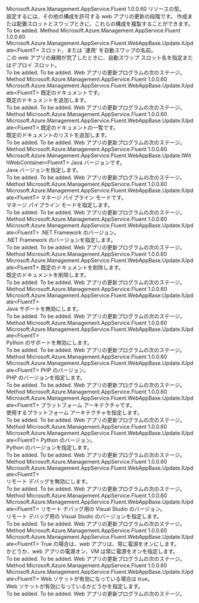 <Type Name="IWithSiteConfigs&lt;FluentT&gt;" FullName="Microsoft.Azure.Management.AppService.Fluent.WebAppBase.Update.IWithSiteConfigs&lt;FluentT&gt;">
  <TypeSignature Language="C#" Value="public interface IWithSiteConfigs&lt;FluentT&gt;" />
  <TypeSignature Language="ILAsm" Value=".class public interface auto ansi abstract IWithSiteConfigs`1&lt;FluentT&gt;" />
  <TypeSignature Language="DocId" Value="T:Microsoft.Azure.Management.AppService.Fluent.WebAppBase.Update.IWithSiteConfigs`1" />
  <TypeSignature Language="VB.NET" Value="Public Interface IWithSiteConfigs(Of FluentT)" />
  <TypeSignature Language="F#" Value="type IWithSiteConfigs&lt;'FluentT&gt; = interface" />
  <AssemblyInfo>
    <AssemblyName>Microsoft.Azure.Management.AppService.Fluent</AssemblyName>
    <AssemblyVersion>1.0.0.60</AssemblyVersion>
  </AssemblyInfo>
  <TypeParameters>
    <TypeParameter Name="FluentT" />
  </TypeParameters>
  <Interfaces />
  <Docs>
    <typeparam name="FluentT">リソースの型。</typeparam>
    <summary>
            設定するには、その他の構成を許可する web アプリの更新の段階です。 作成または配置スロットとスワップときに、これらの構成を複製することができます。
            </summary>
    <remarks>To be added.</remarks>
  </Docs>
  <Members>
    <Member MemberName="WithAutoSwapSlotName">
      <MemberSignature Language="C#" Value="public Microsoft.Azure.Management.AppService.Fluent.WebAppBase.Update.IUpdate&lt;FluentT&gt; WithAutoSwapSlotName (string slotName);" />
      <MemberSignature Language="ILAsm" Value=".method public hidebysig newslot virtual instance class Microsoft.Azure.Management.AppService.Fluent.WebAppBase.Update.IUpdate`1&lt;!FluentT&gt; WithAutoSwapSlotName(string slotName) cil managed" />
      <MemberSignature Language="DocId" Value="M:Microsoft.Azure.Management.AppService.Fluent.WebAppBase.Update.IWithSiteConfigs`1.WithAutoSwapSlotName(System.String)" />
      <MemberSignature Language="VB.NET" Value="Public Function WithAutoSwapSlotName (slotName As String) As IUpdate(Of FluentT)" />
      <MemberSignature Language="F#" Value="abstract member WithAutoSwapSlotName : string -&gt; Microsoft.Azure.Management.AppService.Fluent.WebAppBase.Update.IUpdate&lt;'FluentT&gt;" Usage="iWithSiteConfigs.WithAutoSwapSlotName slotName" />
      <MemberType>Method</MemberType>
      <AssemblyInfo>
        <AssemblyName>Microsoft.Azure.Management.AppService.Fluent</AssemblyName>
        <AssemblyVersion>1.0.0.60</AssemblyVersion>
      </AssemblyInfo>
      <ReturnValue>
        <ReturnType>Microsoft.Azure.Management.AppService.Fluent.WebAppBase.Update.IUpdate&lt;FluentT&gt;</ReturnType>
      </ReturnValue>
      <Parameters>
        <Parameter Name="slotName" Type="System.String" />
      </Parameters>
      <Docs>
        <param name="slotName">スロット、または '運用' を自動スワップの名前。</param>
        <summary>
            この web アプリの展開が完了したときに、自動スワップ スロット名を指定またはデプロイ スロット。
            </summary>
        <returns>To be added.</returns>
        <remarks>To be added.</remarks>
        <return>Web アプリの更新プログラムの次のステージ。</return>
      </Docs>
    </Member>
    <Member MemberName="WithDefaultDocument">
      <MemberSignature Language="C#" Value="public Microsoft.Azure.Management.AppService.Fluent.WebAppBase.Update.IUpdate&lt;FluentT&gt; WithDefaultDocument (string document);" />
      <MemberSignature Language="ILAsm" Value=".method public hidebysig newslot virtual instance class Microsoft.Azure.Management.AppService.Fluent.WebAppBase.Update.IUpdate`1&lt;!FluentT&gt; WithDefaultDocument(string document) cil managed" />
      <MemberSignature Language="DocId" Value="M:Microsoft.Azure.Management.AppService.Fluent.WebAppBase.Update.IWithSiteConfigs`1.WithDefaultDocument(System.String)" />
      <MemberSignature Language="VB.NET" Value="Public Function WithDefaultDocument (document As String) As IUpdate(Of FluentT)" />
      <MemberSignature Language="F#" Value="abstract member WithDefaultDocument : string -&gt; Microsoft.Azure.Management.AppService.Fluent.WebAppBase.Update.IUpdate&lt;'FluentT&gt;" Usage="iWithSiteConfigs.WithDefaultDocument document" />
      <MemberType>Method</MemberType>
      <AssemblyInfo>
        <AssemblyName>Microsoft.Azure.Management.AppService.Fluent</AssemblyName>
        <AssemblyVersion>1.0.0.60</AssemblyVersion>
      </AssemblyInfo>
      <ReturnValue>
        <ReturnType>Microsoft.Azure.Management.AppService.Fluent.WebAppBase.Update.IUpdate&lt;FluentT&gt;</ReturnType>
      </ReturnValue>
      <Parameters>
        <Parameter Name="document" Type="System.String" />
      </Parameters>
      <Docs>
        <param name="document">既定のドキュメントです。</param>
        <summary>
            既定のドキュメントを追加します。
            </summary>
        <returns>To be added.</returns>
        <remarks>To be added.</remarks>
        <return>Web アプリの更新プログラムの次のステージ。</return>
      </Docs>
    </Member>
    <Member MemberName="WithDefaultDocuments">
      <MemberSignature Language="C#" Value="public Microsoft.Azure.Management.AppService.Fluent.WebAppBase.Update.IUpdate&lt;FluentT&gt; WithDefaultDocuments (System.Collections.Generic.IList&lt;string&gt; documents);" />
      <MemberSignature Language="ILAsm" Value=".method public hidebysig newslot virtual instance class Microsoft.Azure.Management.AppService.Fluent.WebAppBase.Update.IUpdate`1&lt;!FluentT&gt; WithDefaultDocuments(class System.Collections.Generic.IList`1&lt;string&gt; documents) cil managed" />
      <MemberSignature Language="DocId" Value="M:Microsoft.Azure.Management.AppService.Fluent.WebAppBase.Update.IWithSiteConfigs`1.WithDefaultDocuments(System.Collections.Generic.IList{System.String})" />
      <MemberSignature Language="VB.NET" Value="Public Function WithDefaultDocuments (documents As IList(Of String)) As IUpdate(Of FluentT)" />
      <MemberSignature Language="F#" Value="abstract member WithDefaultDocuments : System.Collections.Generic.IList&lt;string&gt; -&gt; Microsoft.Azure.Management.AppService.Fluent.WebAppBase.Update.IUpdate&lt;'FluentT&gt;" Usage="iWithSiteConfigs.WithDefaultDocuments documents" />
      <MemberType>Method</MemberType>
      <AssemblyInfo>
        <AssemblyName>Microsoft.Azure.Management.AppService.Fluent</AssemblyName>
        <AssemblyVersion>1.0.0.60</AssemblyVersion>
      </AssemblyInfo>
      <ReturnValue>
        <ReturnType>Microsoft.Azure.Management.AppService.Fluent.WebAppBase.Update.IUpdate&lt;FluentT&gt;</ReturnType>
      </ReturnValue>
      <Parameters>
        <Parameter Name="documents" Type="System.Collections.Generic.IList&lt;System.String&gt;" />
      </Parameters>
      <Docs>
        <param name="documents">既定のドキュメントの一覧です。</param>
        <summary>
            既定のドキュメントのリストを追加します。
            </summary>
        <returns>To be added.</returns>
        <remarks>To be added.</remarks>
        <return>Web アプリの更新プログラムの次のステージ。</return>
      </Docs>
    </Member>
    <Member MemberName="WithJavaVersion">
      <MemberSignature Language="C#" Value="public Microsoft.Azure.Management.AppService.Fluent.WebAppBase.Update.IWithWebContainer&lt;FluentT&gt; WithJavaVersion (Microsoft.Azure.Management.AppService.Fluent.JavaVersion version);" />
      <MemberSignature Language="ILAsm" Value=".method public hidebysig newslot virtual instance class Microsoft.Azure.Management.AppService.Fluent.WebAppBase.Update.IWithWebContainer`1&lt;!FluentT&gt; WithJavaVersion(class Microsoft.Azure.Management.AppService.Fluent.JavaVersion version) cil managed" />
      <MemberSignature Language="DocId" Value="M:Microsoft.Azure.Management.AppService.Fluent.WebAppBase.Update.IWithSiteConfigs`1.WithJavaVersion(Microsoft.Azure.Management.AppService.Fluent.JavaVersion)" />
      <MemberSignature Language="VB.NET" Value="Public Function WithJavaVersion (version As JavaVersion) As IWithWebContainer(Of FluentT)" />
      <MemberSignature Language="F#" Value="abstract member WithJavaVersion : Microsoft.Azure.Management.AppService.Fluent.JavaVersion -&gt; Microsoft.Azure.Management.AppService.Fluent.WebAppBase.Update.IWithWebContainer&lt;'FluentT&gt;" Usage="iWithSiteConfigs.WithJavaVersion version" />
      <MemberType>Method</MemberType>
      <AssemblyInfo>
        <AssemblyName>Microsoft.Azure.Management.AppService.Fluent</AssemblyName>
        <AssemblyVersion>1.0.0.60</AssemblyVersion>
      </AssemblyInfo>
      <ReturnValue>
        <ReturnType>Microsoft.Azure.Management.AppService.Fluent.WebAppBase.Update.IWithWebContainer&lt;FluentT&gt;</ReturnType>
      </ReturnValue>
      <Parameters>
        <Parameter Name="version" Type="Microsoft.Azure.Management.AppService.Fluent.JavaVersion" />
      </Parameters>
      <Docs>
        <param name="version">Java バージョンです。</param>
        <summary>
            Java バージョンを指定します。
            </summary>
        <returns>To be added.</returns>
        <remarks>To be added.</remarks>
        <return>Web アプリの更新プログラムの次のステージ。</return>
      </Docs>
    </Member>
    <Member MemberName="WithManagedPipelineMode">
      <MemberSignature Language="C#" Value="public Microsoft.Azure.Management.AppService.Fluent.WebAppBase.Update.IUpdate&lt;FluentT&gt; WithManagedPipelineMode (Microsoft.Azure.Management.AppService.Fluent.Models.ManagedPipelineMode managedPipelineMode);" />
      <MemberSignature Language="ILAsm" Value=".method public hidebysig newslot virtual instance class Microsoft.Azure.Management.AppService.Fluent.WebAppBase.Update.IUpdate`1&lt;!FluentT&gt; WithManagedPipelineMode(valuetype Microsoft.Azure.Management.AppService.Fluent.Models.ManagedPipelineMode managedPipelineMode) cil managed" />
      <MemberSignature Language="DocId" Value="M:Microsoft.Azure.Management.AppService.Fluent.WebAppBase.Update.IWithSiteConfigs`1.WithManagedPipelineMode(Microsoft.Azure.Management.AppService.Fluent.Models.ManagedPipelineMode)" />
      <MemberSignature Language="F#" Value="abstract member WithManagedPipelineMode : Microsoft.Azure.Management.AppService.Fluent.Models.ManagedPipelineMode -&gt; Microsoft.Azure.Management.AppService.Fluent.WebAppBase.Update.IUpdate&lt;'FluentT&gt;" Usage="iWithSiteConfigs.WithManagedPipelineMode managedPipelineMode" />
      <MemberType>Method</MemberType>
      <AssemblyInfo>
        <AssemblyName>Microsoft.Azure.Management.AppService.Fluent</AssemblyName>
        <AssemblyVersion>1.0.0.60</AssemblyVersion>
      </AssemblyInfo>
      <ReturnValue>
        <ReturnType>Microsoft.Azure.Management.AppService.Fluent.WebAppBase.Update.IUpdate&lt;FluentT&gt;</ReturnType>
      </ReturnValue>
      <Parameters>
        <Parameter Name="managedPipelineMode" Type="Microsoft.Azure.Management.AppService.Fluent.Models.ManagedPipelineMode" />
      </Parameters>
      <Docs>
        <param name="managedPipelineMode">マネージ パイプライン モードです。</param>
        <summary>
            マネージ パイプライン モードを指定します。
            </summary>
        <returns>To be added.</returns>
        <remarks>To be added.</remarks>
        <return>Web アプリの更新プログラムの次のステージ。</return>
      </Docs>
    </Member>
    <Member MemberName="WithNetFrameworkVersion">
      <MemberSignature Language="C#" Value="public Microsoft.Azure.Management.AppService.Fluent.WebAppBase.Update.IUpdate&lt;FluentT&gt; WithNetFrameworkVersion (Microsoft.Azure.Management.AppService.Fluent.NetFrameworkVersion version);" />
      <MemberSignature Language="ILAsm" Value=".method public hidebysig newslot virtual instance class Microsoft.Azure.Management.AppService.Fluent.WebAppBase.Update.IUpdate`1&lt;!FluentT&gt; WithNetFrameworkVersion(class Microsoft.Azure.Management.AppService.Fluent.NetFrameworkVersion version) cil managed" />
      <MemberSignature Language="DocId" Value="M:Microsoft.Azure.Management.AppService.Fluent.WebAppBase.Update.IWithSiteConfigs`1.WithNetFrameworkVersion(Microsoft.Azure.Management.AppService.Fluent.NetFrameworkVersion)" />
      <MemberSignature Language="VB.NET" Value="Public Function WithNetFrameworkVersion (version As NetFrameworkVersion) As IUpdate(Of FluentT)" />
      <MemberSignature Language="F#" Value="abstract member WithNetFrameworkVersion : Microsoft.Azure.Management.AppService.Fluent.NetFrameworkVersion -&gt; Microsoft.Azure.Management.AppService.Fluent.WebAppBase.Update.IUpdate&lt;'FluentT&gt;" Usage="iWithSiteConfigs.WithNetFrameworkVersion version" />
      <MemberType>Method</MemberType>
      <AssemblyInfo>
        <AssemblyName>Microsoft.Azure.Management.AppService.Fluent</AssemblyName>
        <AssemblyVersion>1.0.0.60</AssemblyVersion>
      </AssemblyInfo>
      <ReturnValue>
        <ReturnType>Microsoft.Azure.Management.AppService.Fluent.WebAppBase.Update.IUpdate&lt;FluentT&gt;</ReturnType>
      </ReturnValue>
      <Parameters>
        <Parameter Name="version" Type="Microsoft.Azure.Management.AppService.Fluent.NetFrameworkVersion" />
      </Parameters>
      <Docs>
        <param name="version">.NET Framework のバージョン。</param>
        <summary>
            .NET Framework のバージョンを指定します。
            </summary>
        <returns>To be added.</returns>
        <remarks>To be added.</remarks>
        <return>Web アプリの更新プログラムの次のステージ。</return>
      </Docs>
    </Member>
    <Member MemberName="WithoutDefaultDocument">
      <MemberSignature Language="C#" Value="public Microsoft.Azure.Management.AppService.Fluent.WebAppBase.Update.IUpdate&lt;FluentT&gt; WithoutDefaultDocument (string document);" />
      <MemberSignature Language="ILAsm" Value=".method public hidebysig newslot virtual instance class Microsoft.Azure.Management.AppService.Fluent.WebAppBase.Update.IUpdate`1&lt;!FluentT&gt; WithoutDefaultDocument(string document) cil managed" />
      <MemberSignature Language="DocId" Value="M:Microsoft.Azure.Management.AppService.Fluent.WebAppBase.Update.IWithSiteConfigs`1.WithoutDefaultDocument(System.String)" />
      <MemberSignature Language="VB.NET" Value="Public Function WithoutDefaultDocument (document As String) As IUpdate(Of FluentT)" />
      <MemberSignature Language="F#" Value="abstract member WithoutDefaultDocument : string -&gt; Microsoft.Azure.Management.AppService.Fluent.WebAppBase.Update.IUpdate&lt;'FluentT&gt;" Usage="iWithSiteConfigs.WithoutDefaultDocument document" />
      <MemberType>Method</MemberType>
      <AssemblyInfo>
        <AssemblyName>Microsoft.Azure.Management.AppService.Fluent</AssemblyName>
        <AssemblyVersion>1.0.0.60</AssemblyVersion>
      </AssemblyInfo>
      <ReturnValue>
        <ReturnType>Microsoft.Azure.Management.AppService.Fluent.WebAppBase.Update.IUpdate&lt;FluentT&gt;</ReturnType>
      </ReturnValue>
      <Parameters>
        <Parameter Name="document" Type="System.String" />
      </Parameters>
      <Docs>
        <param name="document">既定のドキュメントを削除します。</param>
        <summary>
            既定のドキュメントを削除します。
            </summary>
        <returns>To be added.</returns>
        <remarks>To be added.</remarks>
        <return>Web アプリの更新プログラムの次のステージ。</return>
      </Docs>
    </Member>
    <Member MemberName="WithoutJava">
      <MemberSignature Language="C#" Value="public Microsoft.Azure.Management.AppService.Fluent.WebAppBase.Update.IUpdate&lt;FluentT&gt; WithoutJava ();" />
      <MemberSignature Language="ILAsm" Value=".method public hidebysig newslot virtual instance class Microsoft.Azure.Management.AppService.Fluent.WebAppBase.Update.IUpdate`1&lt;!FluentT&gt; WithoutJava() cil managed" />
      <MemberSignature Language="DocId" Value="M:Microsoft.Azure.Management.AppService.Fluent.WebAppBase.Update.IWithSiteConfigs`1.WithoutJava" />
      <MemberSignature Language="VB.NET" Value="Public Function WithoutJava () As IUpdate(Of FluentT)" />
      <MemberSignature Language="F#" Value="abstract member WithoutJava : unit -&gt; Microsoft.Azure.Management.AppService.Fluent.WebAppBase.Update.IUpdate&lt;'FluentT&gt;" Usage="iWithSiteConfigs.WithoutJava " />
      <MemberType>Method</MemberType>
      <AssemblyInfo>
        <AssemblyName>Microsoft.Azure.Management.AppService.Fluent</AssemblyName>
        <AssemblyVersion>1.0.0.60</AssemblyVersion>
      </AssemblyInfo>
      <ReturnValue>
        <ReturnType>Microsoft.Azure.Management.AppService.Fluent.WebAppBase.Update.IUpdate&lt;FluentT&gt;</ReturnType>
      </ReturnValue>
      <Parameters />
      <Docs>
        <summary>
            Java サポートを無効にします。
            </summary>
        <returns>To be added.</returns>
        <remarks>To be added.</remarks>
        <return>Web アプリの更新プログラムの次のステージ。</return>
      </Docs>
    </Member>
    <Member MemberName="WithoutPython">
      <MemberSignature Language="C#" Value="public Microsoft.Azure.Management.AppService.Fluent.WebAppBase.Update.IUpdate&lt;FluentT&gt; WithoutPython ();" />
      <MemberSignature Language="ILAsm" Value=".method public hidebysig newslot virtual instance class Microsoft.Azure.Management.AppService.Fluent.WebAppBase.Update.IUpdate`1&lt;!FluentT&gt; WithoutPython() cil managed" />
      <MemberSignature Language="DocId" Value="M:Microsoft.Azure.Management.AppService.Fluent.WebAppBase.Update.IWithSiteConfigs`1.WithoutPython" />
      <MemberSignature Language="VB.NET" Value="Public Function WithoutPython () As IUpdate(Of FluentT)" />
      <MemberSignature Language="F#" Value="abstract member WithoutPython : unit -&gt; Microsoft.Azure.Management.AppService.Fluent.WebAppBase.Update.IUpdate&lt;'FluentT&gt;" Usage="iWithSiteConfigs.WithoutPython " />
      <MemberType>Method</MemberType>
      <AssemblyInfo>
        <AssemblyName>Microsoft.Azure.Management.AppService.Fluent</AssemblyName>
        <AssemblyVersion>1.0.0.60</AssemblyVersion>
      </AssemblyInfo>
      <ReturnValue>
        <ReturnType>Microsoft.Azure.Management.AppService.Fluent.WebAppBase.Update.IUpdate&lt;FluentT&gt;</ReturnType>
      </ReturnValue>
      <Parameters />
      <Docs>
        <summary>
            Python のサポートを無効にします。
            </summary>
        <returns>To be added.</returns>
        <remarks>To be added.</remarks>
        <return>Web アプリの更新プログラムの次のステージ。</return>
      </Docs>
    </Member>
    <Member MemberName="WithPhpVersion">
      <MemberSignature Language="C#" Value="public Microsoft.Azure.Management.AppService.Fluent.WebAppBase.Update.IUpdate&lt;FluentT&gt; WithPhpVersion (Microsoft.Azure.Management.AppService.Fluent.PhpVersion version);" />
      <MemberSignature Language="ILAsm" Value=".method public hidebysig newslot virtual instance class Microsoft.Azure.Management.AppService.Fluent.WebAppBase.Update.IUpdate`1&lt;!FluentT&gt; WithPhpVersion(class Microsoft.Azure.Management.AppService.Fluent.PhpVersion version) cil managed" />
      <MemberSignature Language="DocId" Value="M:Microsoft.Azure.Management.AppService.Fluent.WebAppBase.Update.IWithSiteConfigs`1.WithPhpVersion(Microsoft.Azure.Management.AppService.Fluent.PhpVersion)" />
      <MemberSignature Language="VB.NET" Value="Public Function WithPhpVersion (version As PhpVersion) As IUpdate(Of FluentT)" />
      <MemberSignature Language="F#" Value="abstract member WithPhpVersion : Microsoft.Azure.Management.AppService.Fluent.PhpVersion -&gt; Microsoft.Azure.Management.AppService.Fluent.WebAppBase.Update.IUpdate&lt;'FluentT&gt;" Usage="iWithSiteConfigs.WithPhpVersion version" />
      <MemberType>Method</MemberType>
      <AssemblyInfo>
        <AssemblyName>Microsoft.Azure.Management.AppService.Fluent</AssemblyName>
        <AssemblyVersion>1.0.0.60</AssemblyVersion>
      </AssemblyInfo>
      <ReturnValue>
        <ReturnType>Microsoft.Azure.Management.AppService.Fluent.WebAppBase.Update.IUpdate&lt;FluentT&gt;</ReturnType>
      </ReturnValue>
      <Parameters>
        <Parameter Name="version" Type="Microsoft.Azure.Management.AppService.Fluent.PhpVersion" />
      </Parameters>
      <Docs>
        <param name="version">PHP のバージョン。</param>
        <summary>
            PHP のバージョンを指定します。
            </summary>
        <returns>To be added.</returns>
        <remarks>To be added.</remarks>
        <return>Web アプリの更新プログラムの次のステージ。</return>
      </Docs>
    </Member>
    <Member MemberName="WithPlatformArchitecture">
      <MemberSignature Language="C#" Value="public Microsoft.Azure.Management.AppService.Fluent.WebAppBase.Update.IUpdate&lt;FluentT&gt; WithPlatformArchitecture (Microsoft.Azure.Management.AppService.Fluent.PlatformArchitecture platform);" />
      <MemberSignature Language="ILAsm" Value=".method public hidebysig newslot virtual instance class Microsoft.Azure.Management.AppService.Fluent.WebAppBase.Update.IUpdate`1&lt;!FluentT&gt; WithPlatformArchitecture(valuetype Microsoft.Azure.Management.AppService.Fluent.PlatformArchitecture platform) cil managed" />
      <MemberSignature Language="DocId" Value="M:Microsoft.Azure.Management.AppService.Fluent.WebAppBase.Update.IWithSiteConfigs`1.WithPlatformArchitecture(Microsoft.Azure.Management.AppService.Fluent.PlatformArchitecture)" />
      <MemberSignature Language="VB.NET" Value="Public Function WithPlatformArchitecture (platform As PlatformArchitecture) As IUpdate(Of FluentT)" />
      <MemberSignature Language="F#" Value="abstract member WithPlatformArchitecture : Microsoft.Azure.Management.AppService.Fluent.PlatformArchitecture -&gt; Microsoft.Azure.Management.AppService.Fluent.WebAppBase.Update.IUpdate&lt;'FluentT&gt;" Usage="iWithSiteConfigs.WithPlatformArchitecture platform" />
      <MemberType>Method</MemberType>
      <AssemblyInfo>
        <AssemblyName>Microsoft.Azure.Management.AppService.Fluent</AssemblyName>
        <AssemblyVersion>1.0.0.60</AssemblyVersion>
      </AssemblyInfo>
      <ReturnValue>
        <ReturnType>Microsoft.Azure.Management.AppService.Fluent.WebAppBase.Update.IUpdate&lt;FluentT&gt;</ReturnType>
      </ReturnValue>
      <Parameters>
        <Parameter Name="platform" Type="Microsoft.Azure.Management.AppService.Fluent.PlatformArchitecture" />
      </Parameters>
      <Docs>
        <param name="platform">プラットフォーム アーキテクチャです。</param>
        <summary>
            使用するプラットフォーム アーキテクチャを指定します。
            </summary>
        <returns>To be added.</returns>
        <remarks>To be added.</remarks>
        <return>Web アプリの更新プログラムの次のステージ。</return>
      </Docs>
    </Member>
    <Member MemberName="WithPythonVersion">
      <MemberSignature Language="C#" Value="public Microsoft.Azure.Management.AppService.Fluent.WebAppBase.Update.IUpdate&lt;FluentT&gt; WithPythonVersion (Microsoft.Azure.Management.AppService.Fluent.PythonVersion version);" />
      <MemberSignature Language="ILAsm" Value=".method public hidebysig newslot virtual instance class Microsoft.Azure.Management.AppService.Fluent.WebAppBase.Update.IUpdate`1&lt;!FluentT&gt; WithPythonVersion(class Microsoft.Azure.Management.AppService.Fluent.PythonVersion version) cil managed" />
      <MemberSignature Language="DocId" Value="M:Microsoft.Azure.Management.AppService.Fluent.WebAppBase.Update.IWithSiteConfigs`1.WithPythonVersion(Microsoft.Azure.Management.AppService.Fluent.PythonVersion)" />
      <MemberSignature Language="VB.NET" Value="Public Function WithPythonVersion (version As PythonVersion) As IUpdate(Of FluentT)" />
      <MemberSignature Language="F#" Value="abstract member WithPythonVersion : Microsoft.Azure.Management.AppService.Fluent.PythonVersion -&gt; Microsoft.Azure.Management.AppService.Fluent.WebAppBase.Update.IUpdate&lt;'FluentT&gt;" Usage="iWithSiteConfigs.WithPythonVersion version" />
      <MemberType>Method</MemberType>
      <AssemblyInfo>
        <AssemblyName>Microsoft.Azure.Management.AppService.Fluent</AssemblyName>
        <AssemblyVersion>1.0.0.60</AssemblyVersion>
      </AssemblyInfo>
      <ReturnValue>
        <ReturnType>Microsoft.Azure.Management.AppService.Fluent.WebAppBase.Update.IUpdate&lt;FluentT&gt;</ReturnType>
      </ReturnValue>
      <Parameters>
        <Parameter Name="version" Type="Microsoft.Azure.Management.AppService.Fluent.PythonVersion" />
      </Parameters>
      <Docs>
        <param name="version">Python のバージョン。</param>
        <summary>
            Python のバージョンを指定します。
            </summary>
        <returns>To be added.</returns>
        <remarks>To be added.</remarks>
        <return>Web アプリの更新プログラムの次のステージ。</return>
      </Docs>
    </Member>
    <Member MemberName="WithRemoteDebuggingDisabled">
      <MemberSignature Language="C#" Value="public Microsoft.Azure.Management.AppService.Fluent.WebAppBase.Update.IUpdate&lt;FluentT&gt; WithRemoteDebuggingDisabled ();" />
      <MemberSignature Language="ILAsm" Value=".method public hidebysig newslot virtual instance class Microsoft.Azure.Management.AppService.Fluent.WebAppBase.Update.IUpdate`1&lt;!FluentT&gt; WithRemoteDebuggingDisabled() cil managed" />
      <MemberSignature Language="DocId" Value="M:Microsoft.Azure.Management.AppService.Fluent.WebAppBase.Update.IWithSiteConfigs`1.WithRemoteDebuggingDisabled" />
      <MemberSignature Language="VB.NET" Value="Public Function WithRemoteDebuggingDisabled () As IUpdate(Of FluentT)" />
      <MemberSignature Language="F#" Value="abstract member WithRemoteDebuggingDisabled : unit -&gt; Microsoft.Azure.Management.AppService.Fluent.WebAppBase.Update.IUpdate&lt;'FluentT&gt;" Usage="iWithSiteConfigs.WithRemoteDebuggingDisabled " />
      <MemberType>Method</MemberType>
      <AssemblyInfo>
        <AssemblyName>Microsoft.Azure.Management.AppService.Fluent</AssemblyName>
        <AssemblyVersion>1.0.0.60</AssemblyVersion>
      </AssemblyInfo>
      <ReturnValue>
        <ReturnType>Microsoft.Azure.Management.AppService.Fluent.WebAppBase.Update.IUpdate&lt;FluentT&gt;</ReturnType>
      </ReturnValue>
      <Parameters />
      <Docs>
        <summary>
            リモート デバッグを無効にします。
            </summary>
        <returns>To be added.</returns>
        <remarks>To be added.</remarks>
        <return>Web アプリの更新プログラムの次のステージ。</return>
      </Docs>
    </Member>
    <Member MemberName="WithRemoteDebuggingEnabled">
      <MemberSignature Language="C#" Value="public Microsoft.Azure.Management.AppService.Fluent.WebAppBase.Update.IUpdate&lt;FluentT&gt; WithRemoteDebuggingEnabled (Microsoft.Azure.Management.AppService.Fluent.RemoteVisualStudioVersion remoteVisualStudioVersion);" />
      <MemberSignature Language="ILAsm" Value=".method public hidebysig newslot virtual instance class Microsoft.Azure.Management.AppService.Fluent.WebAppBase.Update.IUpdate`1&lt;!FluentT&gt; WithRemoteDebuggingEnabled(class Microsoft.Azure.Management.AppService.Fluent.RemoteVisualStudioVersion remoteVisualStudioVersion) cil managed" />
      <MemberSignature Language="DocId" Value="M:Microsoft.Azure.Management.AppService.Fluent.WebAppBase.Update.IWithSiteConfigs`1.WithRemoteDebuggingEnabled(Microsoft.Azure.Management.AppService.Fluent.RemoteVisualStudioVersion)" />
      <MemberSignature Language="F#" Value="abstract member WithRemoteDebuggingEnabled : Microsoft.Azure.Management.AppService.Fluent.RemoteVisualStudioVersion -&gt; Microsoft.Azure.Management.AppService.Fluent.WebAppBase.Update.IUpdate&lt;'FluentT&gt;" Usage="iWithSiteConfigs.WithRemoteDebuggingEnabled remoteVisualStudioVersion" />
      <MemberType>Method</MemberType>
      <AssemblyInfo>
        <AssemblyName>Microsoft.Azure.Management.AppService.Fluent</AssemblyName>
        <AssemblyVersion>1.0.0.60</AssemblyVersion>
      </AssemblyInfo>
      <ReturnValue>
        <ReturnType>Microsoft.Azure.Management.AppService.Fluent.WebAppBase.Update.IUpdate&lt;FluentT&gt;</ReturnType>
      </ReturnValue>
      <Parameters>
        <Parameter Name="remoteVisualStudioVersion" Type="Microsoft.Azure.Management.AppService.Fluent.RemoteVisualStudioVersion" />
      </Parameters>
      <Docs>
        <param name="remoteVisualStudioVersion">リモート デバッグ用の Visual Studio のバージョン。</param>
        <summary>
            リモート デバッグ用の Visual Studio のバージョンを指定します。
            </summary>
        <returns>To be added.</returns>
        <remarks>To be added.</remarks>
        <return>Web アプリの更新プログラムの次のステージ。</return>
      </Docs>
    </Member>
    <Member MemberName="WithWebAppAlwaysOn">
      <MemberSignature Language="C#" Value="public Microsoft.Azure.Management.AppService.Fluent.WebAppBase.Update.IUpdate&lt;FluentT&gt; WithWebAppAlwaysOn (bool alwaysOn);" />
      <MemberSignature Language="ILAsm" Value=".method public hidebysig newslot virtual instance class Microsoft.Azure.Management.AppService.Fluent.WebAppBase.Update.IUpdate`1&lt;!FluentT&gt; WithWebAppAlwaysOn(bool alwaysOn) cil managed" />
      <MemberSignature Language="DocId" Value="M:Microsoft.Azure.Management.AppService.Fluent.WebAppBase.Update.IWithSiteConfigs`1.WithWebAppAlwaysOn(System.Boolean)" />
      <MemberSignature Language="VB.NET" Value="Public Function WithWebAppAlwaysOn (alwaysOn As Boolean) As IUpdate(Of FluentT)" />
      <MemberSignature Language="F#" Value="abstract member WithWebAppAlwaysOn : bool -&gt; Microsoft.Azure.Management.AppService.Fluent.WebAppBase.Update.IUpdate&lt;'FluentT&gt;" Usage="iWithSiteConfigs.WithWebAppAlwaysOn alwaysOn" />
      <MemberType>Method</MemberType>
      <AssemblyInfo>
        <AssemblyName>Microsoft.Azure.Management.AppService.Fluent</AssemblyName>
        <AssemblyVersion>1.0.0.60</AssemblyVersion>
      </AssemblyInfo>
      <ReturnValue>
        <ReturnType>Microsoft.Azure.Management.AppService.Fluent.WebAppBase.Update.IUpdate&lt;FluentT&gt;</ReturnType>
      </ReturnValue>
      <Parameters>
        <Parameter Name="alwaysOn" Type="System.Boolean" />
      </Parameters>
      <Docs>
        <param name="alwaysOn">True の場合は、web アプリは、常に電源をオンにします。</param>
        <summary>
            かどうか、web アプリの電源オン、VM は常に電源をオンを指定します。
            </summary>
        <returns>To be added.</returns>
        <remarks>To be added.</remarks>
        <return>Web アプリの更新プログラムの次のステージ。</return>
      </Docs>
    </Member>
    <Member MemberName="WithWebSocketsEnabled">
      <MemberSignature Language="C#" Value="public Microsoft.Azure.Management.AppService.Fluent.WebAppBase.Update.IUpdate&lt;FluentT&gt; WithWebSocketsEnabled (bool enabled);" />
      <MemberSignature Language="ILAsm" Value=".method public hidebysig newslot virtual instance class Microsoft.Azure.Management.AppService.Fluent.WebAppBase.Update.IUpdate`1&lt;!FluentT&gt; WithWebSocketsEnabled(bool enabled) cil managed" />
      <MemberSignature Language="DocId" Value="M:Microsoft.Azure.Management.AppService.Fluent.WebAppBase.Update.IWithSiteConfigs`1.WithWebSocketsEnabled(System.Boolean)" />
      <MemberSignature Language="VB.NET" Value="Public Function WithWebSocketsEnabled (enabled As Boolean) As IUpdate(Of FluentT)" />
      <MemberSignature Language="F#" Value="abstract member WithWebSocketsEnabled : bool -&gt; Microsoft.Azure.Management.AppService.Fluent.WebAppBase.Update.IUpdate&lt;'FluentT&gt;" Usage="iWithSiteConfigs.WithWebSocketsEnabled enabled" />
      <MemberType>Method</MemberType>
      <AssemblyInfo>
        <AssemblyName>Microsoft.Azure.Management.AppService.Fluent</AssemblyName>
        <AssemblyVersion>1.0.0.60</AssemblyVersion>
      </AssemblyInfo>
      <ReturnValue>
        <ReturnType>Microsoft.Azure.Management.AppService.Fluent.WebAppBase.Update.IUpdate&lt;FluentT&gt;</ReturnType>
      </ReturnValue>
      <Parameters>
        <Parameter Name="enabled" Type="System.Boolean" />
      </Parameters>
      <Docs>
        <param name="enabled">Web ソケットが有効になっている場合は true。</param>
        <summary>
            Web ソケットが有効になっているかどうかを指定します。
            </summary>
        <returns>To be added.</returns>
        <remarks>To be added.</remarks>
        <return>Web アプリの更新プログラムの次のステージ。</return>
      </Docs>
    </Member>
  </Members>
</Type>